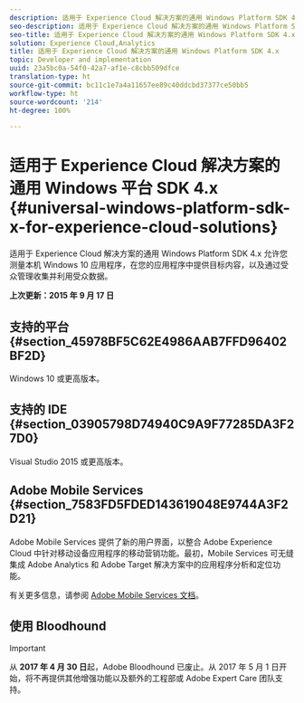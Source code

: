 ```yaml
---
description: 适用于 Experience Cloud 解决方案的通用 Windows Platform SDK 4.x 允许您测量本机 Windows 10 应用程序，在您的应用程序中提供目标内容，以及通过受众管理收集并利用受众数据。
seo-description: 适用于 Experience Cloud 解决方案的通用 Windows Platform SDK 4.x 允许您测量本机 Windows 10 应用程序，在您的应用程序中提供目标内容，以及通过受众管理收集并利用受众数据。
seo-title: 适用于 Experience Cloud 解决方案的通用 Windows Platform SDK 4.x
solution: Experience Cloud,Analytics
title: 适用于 Experience Cloud 解决方案的通用 Windows Platform SDK 4.x
topic: Developer and implementation
uuid: 23a5bc0a-54f0-42a7-af1e-c8cbb509dfce
translation-type: ht
source-git-commit: bc11c1e7a4a11657ee89c40ddcbd37377ce50bb5
workflow-type: ht
source-wordcount: '214'
ht-degree: 100%

---
```



# 适用于 Experience Cloud 解决方案的通用 Windows 平台 SDK 4.x {#universal-windows-platform-sdk-x-for-experience-cloud-solutions}

适用于 Experience Cloud 解决方案的通用 Windows Platform SDK 4.x 允许您测量本机 Windows 10 应用程序，在您的应用程序中提供目标内容，以及通过受众管理收集并利用受众数据。

**上次更新：2015 年 9 月 17 日**

## 支持的平台 {#section_45978BF5C62E4986AAB7FFD96402BF2D}

Windows 10 或更高版本。

## 支持的 IDE {#section_03905798D74940C9A9F77285DA3F27D0}

Visual Studio 2015 或更高版本。

## Adobe Mobile Services {#section_7583FD5FDED143619048E9744A3F2D21}

Adobe Mobile Services 提供了新的用户界面，以整合 Adobe Experience Cloud 中针对移动设备应用程序的移动营销功能。最初，Mobile Services 可无缝集成 Adobe Analytics 和 Adobe Target 解决方案中的应用程序分析和定位功能。

有关更多信息，请参阅 [Adobe Mobile Services 文档](/help/using/home.md)。

## 使用 Bloodhound

>[!IMPORTANT]
>
>从 **2017 年 4 月 30 日**&#x200B;起，Adobe Bloodhound 已废止。从 2017 年 5 月 1 日开始，将不再提供其他增强功能以及额外的工程部或 Adobe Expert Care 团队支持。
